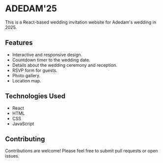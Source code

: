# ADEDAM'25

This is a React-based wedding invitation website for Adedam's wedding in 2025.

## Features

*   Interactive and responsive design.
*   Countdown timer to the wedding date.
*   Details about the wedding ceremony and reception.
*   RSVP form for guests.
*   Photo gallery.
*   Location map.

## Technologies Used

*   React
*   HTML
*   CSS
*   JavaScript

## Contributing

Contributions are welcome! Please feel free to submit pull requests or open issues.
